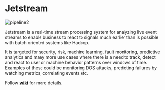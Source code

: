 Jetstream
=========

![pipeline2](../../wiki/images/jetstream.png)

Jetstream is a real-time stream processing system for analyzing live event streams to enable business to react to signals much earlier than is possible with batch oriented systems like Hadoop. 

It is targeted for security, risk, machine learning, fault monitoring, predictive analytics and many more use cases where there is a need to track, detect and react to user or machine behavior patterns over windows of time. Examples of these could be monitoring DOS attacks, predicting failures by watching metrics, correlating events etc.

Follow [**wiki**](../../wiki) for more details.

